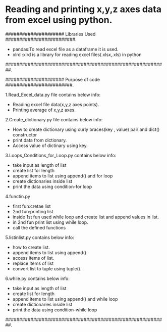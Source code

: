 # Reading and printing x,y,z axes data from excel using python.
##################### Libraries Used #########################.
- pandas:To read excel file as a dataframe it is used.
- xlrd  :xlrd is a library for reading excel files(.xlsx,.xls) in python

##########################################################.

##################### Purpose of code ########################.

1.Read_Excel_data.py file contains below info:
- Reading excel file data(x,y,z axes points).
- Printing average of x,y,z axes.

2.Create_dictionary.py file contains below info:
- How to create dictionary using curly braces(key , value) pair and dict() constructor
- print data from dictionary.
- Access value of dictinary using key.

3.Loops_Conditions_for_Loop.py contains below info:
- take input as length of list
- create list for length
- append items to list using append() and for loop
- create dictionaries inside list
- print the data using condition-for loop

4.functin.py
- first fun:cretae list
- 2nd fun:printing list
- inside 1st fun used while loop and create list and append values in list. 
- in 2nd fun print list using while loop.
- call the defined functions

5.listinlist.py contains below info:
- how to create list.
- append items to list using append().
- access items of list.
- replace items of list
- convert list to tuple using tuple().

6.while.py contains below info:
- take input as length of list
- create list for length
- append items to list using append() and while loop
- create dictionaries inside list
- print the data using condition-while loop

##########################################################.
